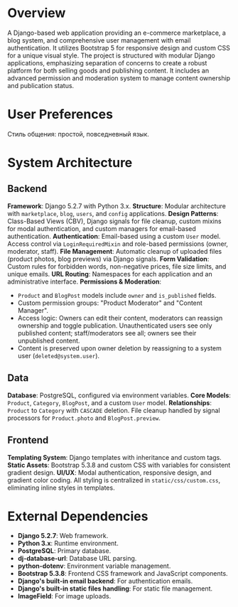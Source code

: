 # Overview

A Django-based web application providing an e-commerce marketplace, a blog system, and comprehensive user management with email authentication. It utilizes Bootstrap 5 for responsive design and custom CSS for a unique visual style. The project is structured with modular Django applications, emphasizing separation of concerns to create a robust platform for both selling goods and publishing content. It includes an advanced permission and moderation system to manage content ownership and publication status.

# User Preferences

Стиль общения: простой, повседневный язык.

# System Architecture

## Backend

**Framework**: Django 5.2.7 with Python 3.x.
**Structure**: Modular architecture with `marketplace`, `blog`, `users`, and `config` applications.
**Design Patterns**: Class-Based Views (CBV), Django signals for file cleanup, custom mixins for modal authentication, and custom managers for email-based authentication.
**Authentication**: Email-based using a custom `User` model. Access control via `LoginRequiredMixin` and role-based permissions (owner, moderator, staff).
**File Management**: Automatic cleanup of uploaded files (product photos, blog previews) via Django signals.
**Form Validation**: Custom rules for forbidden words, non-negative prices, file size limits, and unique emails.
**URL Routing**: Namespaces for each application and an administrative interface.
**Permissions & Moderation**:
- `Product` and `BlogPost` models include `owner` and `is_published` fields.
- Custom permission groups: "Product Moderator" and "Content Manager".
- Access logic: Owners can edit their content, moderators can reassign ownership and toggle publication. Unauthenticated users see only published content; staff/moderators see all; owners see their unpublished content.
- Content is preserved upon owner deletion by reassigning to a system user (`deleted@system.user`).

## Data

**Database**: PostgreSQL, configured via environment variables.
**Core Models**: `Product`, `Category`, `BlogPost`, and a custom `User` model.
**Relationships**: `Product` to `Category` with `CASCADE` deletion. File cleanup handled by signal processors for `Product.photo` and `BlogPost.preview`.

## Frontend

**Templating System**: Django templates with inheritance and custom tags.
**Static Assets**: Bootstrap 5.3.8 and custom CSS with variables for consistent gradient design.
**UI/UX**: Modal authentication, responsive design, and gradient color coding. All styling is centralized in `static/css/custom.css`, eliminating inline styles in templates.

# External Dependencies

- **Django 5.2.7**: Web framework.
- **Python 3.x**: Runtime environment.
- **PostgreSQL**: Primary database.
- **dj-database-url**: Database URL parsing.
- **python-dotenv**: Environment variable management.
- **Bootstrap 5.3.8**: Frontend CSS framework and JavaScript components.
- **Django's built-in email backend**: For authentication emails.
- **Django's built-in static files handling**: For static file management.
- **ImageField**: For image uploads.